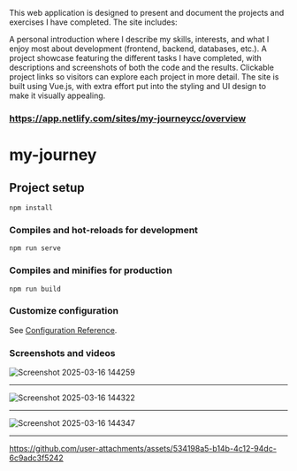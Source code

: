 This web application is designed to present and document the projects and exercises I have completed. 
The site includes:

A personal introduction where I describe my skills, interests, and what I enjoy most about development (frontend, backend, databases, etc.).
A project showcase featuring the different tasks I have completed, with descriptions and screenshots of both the code and the results.
Clickable project links so visitors can explore each project in more detail.
The site is built using Vue.js, with extra effort put into the styling and UI design to make it visually appealing.

### https://app.netlify.com/sites/my-journeycc/overview
# my-journey

## Project setup
```
npm install
```

### Compiles and hot-reloads for development
```
npm run serve
```

### Compiles and minifies for production
```
npm run build
```

### Customize configuration
See [Configuration Reference](https://cli.vuejs.org/config/).

### Screenshots and videos

![Screenshot 2025-03-16 144259](https://github.com/user-attachments/assets/0f3bebcb-ee30-4cad-babb-4ad33ac4a8cf) <hr />

![Screenshot 2025-03-16 144322](https://github.com/user-attachments/assets/165203bd-4a38-46dc-9300-5ce254ef5b82) <hr />

![Screenshot 2025-03-16 144347](https://github.com/user-attachments/assets/cc1ab0e6-12c7-4895-832b-ed4747380f20) <hr />

https://github.com/user-attachments/assets/534198a5-b14b-4c12-94dc-6c9adc3f5242

